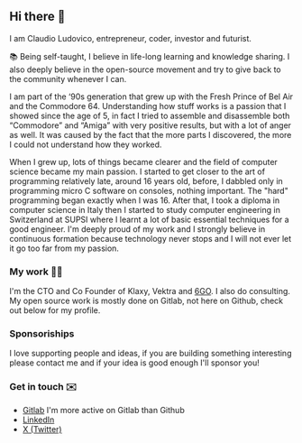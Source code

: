 ## Hi there 👋

I am Claudio Ludovico, entrepreneur, coder, investor and futurist.

📚 Being self-taught, I believe in life-long learning and knowledge sharing. 
I also deeply believe in the open-source movement and try to give back to the community whenever I can.

I am part of the ‘90s generation that grew up with the Fresh Prince of Bel Air and the Commodore 64. Understanding how stuff works is a passion that I showed since the age of 5, in fact I tried to assemble and disassemble both “Commodore” and “Amiga” with very positive results, but with a lot of anger as well. It was caused by the fact that the more parts I discovered, the more I could not understand how they worked.

When I grew up, lots of things became clearer and the field of computer science became my main passion. I started to get closer to the art of programming relatively late, around 16 years old, before, I dabbled only in programming micro C software on consoles, nothing important. The "hard" programming began exactly when I was 16. After that, I took a diploma in computer science in Italy then I started to study computer engineering in Switzerland at SUPSI where I learnt a lot of basic essential techniques for a good engineer. I'm deeply proud of my work and I strongly believe in continuous formation because technology never stops and I will not ever let it go too far from my passion.

### My work 👨‍💻

I'm the CTO and Co Founder of Klaxy, Vektra and [6GO](https://6go.it). I also do consulting.
My open source work is mostly done on Gitlab, not here on Github, check out below for my profile.

### Sponsoriships

I love supporting people and ideas, if you are building something interesting please contact me and if your idea is good enough I'll sponsor you!

### Get in touch ✉️

- [Gitlab](https://www.gitlab.com/ludo237) I'm more active on Gitlab than Github
- [LinkedIn](https://www.linkedin.com/in/ludo237/)
- [X (Twitter)](https://www.x.com/realLudo237)
  
